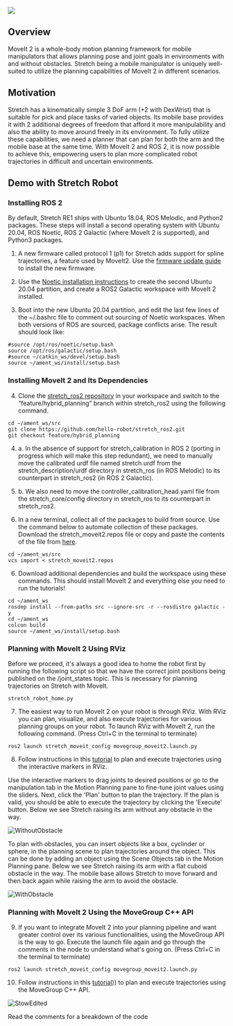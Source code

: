 ![](../images/banner.png)

## Overview

MoveIt 2 is a whole-body motion planning framework for mobile manipulators that allows planning pose and joint goals in environments with and without obstacles. Stretch being a mobile manipulator is uniquely well-suited to utilize the planning capabilities of MoveIt 2 in different scenarios.

## Motivation

Stretch has a kinematically simple 3 DoF arm (+2 with DexWrist) that is suitable for pick and place tasks of varied objects. Its mobile base provides it with 2 additional degrees of freedom that afford it more manipulability and also the ability to move around freely in its environment. To fully utilize these capabilities, we need a planner that can plan for both the arm and the mobile base at the same time. With MoveIt 2 and ROS 2, it is now possible to achieve this, empowering users to plan more complicated robot trajectories in difficult and uncertain environments.

## Demo with Stretch Robot

### Installing ROS 2
By default, Stretch RE1 ships with Ubuntu 18.04, ROS Melodic, and Python2 packages. These steps will install a second operating system with Ubuntu 20.04, ROS Noetic, ROS 2 Galactic (where MoveIt 2 is supported), and Python3 packages.

1. A new firmware called protocol 1 (p1) for Stretch adds support for spline trajectories, a feature used by MoveIt2. Use the [firmware update guide](https://github.com/hello-robot/stretch_firmware/blob/master/tutorials/docs/updating_firmware.md) to install the new firmware.

2. Use the [Noetic installation instructions](https://github.com/hello-robot/stretch_ros/blob/dev/noetic/install_noetic.md) to create the second Ubuntu 20.04 partition, and create a ROS2 Galactic workspace with MoveIt 2 installed.

3. Boot into the new Ubuntu 20.04 partition, and edit the last few lines of the ~/.bashrc file to comment out sourcing of Noetic workspaces. When both versions of ROS are sourced, package conflicts arise. The result should look like:

```
#source /opt/ros/noetic/setup.bash
source /opt/ros/galactic/setup.bash
#source ~/catkin_ws/devel/setup.bash
source ~/ament_ws/install/setup.bash
```

### Installing MoveIt 2 and Its Dependencies

4. Clone the [stretch_ros2 repository](https://github.com/hello-robot/stretch_ros2) in your workspace and switch to the “feature/hybrid_planning” branch within stretch_ros2 using the following command.

```
cd ~/ament_ws/src
git clone https://github.com/hello-robot/stretch_ros2.git
git checkout feature/hybrid_planning
```

4. a. In the absence of support for stretch_calibration in ROS 2 (porting in progress which will make this step redundant), we need to manually move the calibrated urdf file named stretch.urdf from the stretch_description/urdf directory in stretch_ros (in ROS Melodic) to its counterpart in stretch_ros2 (in ROS 2 Galactic).

4. b. We also need to move the controller_calibration_head.yaml file from the stretch_core/config directory in stretch_ros to its counterpart in stretch_ros2.
 
5. In a new terminal, collect all of the packages to build from source. Use the command below to automate collection of these packages. Download the stretch_moveit2.repos file or copy and paste the contents of the file from [here](https://github.com/hello-robot/stretch_ros2/blob/feature/hybrid_planning/stretch_moveit_config/stretch_moveit2.repos).

```
cd ~/ament_ws/src
vcs import < stretch_moveit2.repos
```

6. Download additional dependencies and build the workspace using these commands. This should install MoveIt 2 and everything else you need to run the tutorials!

```
cd ~/ament_ws
rosdep install --from-paths src --ignore-src -r --rosdistro galactic -y
cd ~/ament_ws
colcon build
source ~/ament_ws/install/setup.bash
```

### Planning with MoveIt 2 Using RViz
Before we proceed, it's always a good idea to home the robot first by running the following script so that we have the correct joint positions being published on the /joint_states topic. This is necessary for planning trajectories on Stretch with MoveIt.

```
stretch_robot_home.py
```

7. The easiest way to run MoveIt 2 on your robot is through RViz. With RViz you can plan, visualize, and also execute trajectories for various planning groups on your robot. To launch RViz with MoveIt 2, run the following command. (Press Ctrl+C in the terminal to terminate)

```
ros2 launch stretch_moveit_config movegroup_moveit2.launch.py
```

8. Follow instructions in this [tutorial](https://github.com/hello-robot/stretch_ros2/blob/feature/hybrid_planning/stretch_moveit_config/rviz_demo.md) to plan and execute trajectories using the interactive markers in RViz.

Use the interactive markers to drag joints to desired positions or go to the manipulation tab in the Motion Planning pane to fine-tune joint values using the sliders. Next, click the 'Plan' button to plan the trajectory. If the plan is valid, you should be able to execute the trajectory by clicking the 'Execute' button. Below we see Stretch raising its arm without any obstacle in the way.

![WithoutObstacle](https://user-images.githubusercontent.com/97639181/162533340-dec4232b-617c-4b90-b4e1-a24fd3027baa.gif)

To plan with obstacles, you can insert objects like a box, cyclinder or sphere, in the planning scene to plan trajectories around the object. This can be done by adding an object using the Scene Objects tab in the Motion Planning pane. Below we see Stretch raising its arm with a flat cuboid obstacle in the way. The mobile base allows Stretch to move forward and then back again while raising the arm to avoid the obstacle.

![WithObstacle](https://user-images.githubusercontent.com/97639181/162533356-15955809-f21d-4181-a012-6bca3f48dfc4.gif)


### Planning with MoveIt 2 Using the MoveGroup C++ API

9. If you want to integrate MoveIt 2 into your planning pipeline and want greater control over its various functionalities, using the MoveGroup API is the way to go. Execute the launch file again and go through the comments in the node to understand what's going on. (Press Ctrl+C in the terminal to terminate)

```
ros2 launch stretch_moveit_config movegroup_moveit2.launch.py
```
10. Follow instructions in this [tutorial](https://github.com/hello-robot/stretch_ros2/blob/feature/hybrid_planning/stretch_moveit_config/movegroup_demo.md))) to plan and execute trajectories using the MoveGroup C++ API.

![StowEdited](https://user-images.githubusercontent.com/97639181/166838248-cbfd537b-973e-4fb4-b60c-b5b3c111e02d.gif)

Read the comments for a breakdown of the code
